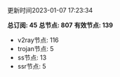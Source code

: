 更新时间2023-01-07 17:23:34

**总订阅: 45**
**总节点: 807**
**有效节点: 139**
- v2ray节点: 116
- trojan节点: 5
- ss节点: 13
- ssr节点: 5
